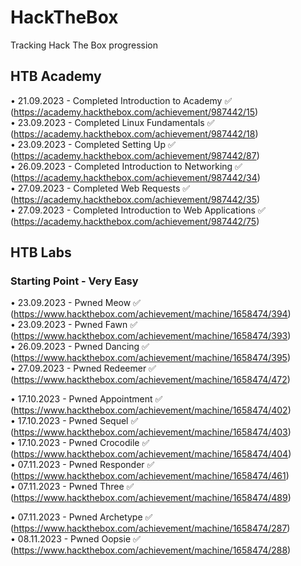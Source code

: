 <h1>HackTheBox</h1>
Tracking Hack The Box progression

<h2>HTB Academy</h2>

• 21.09.2023 - Completed Introduction to Academy ✅ (https://academy.hackthebox.com/achievement/987442/15) <br>
• 23.09.2023 - Completed Linux Fundamentals ✅ (https://academy.hackthebox.com/achievement/987442/18) <br>
• 23.09.2023 - Completed Setting Up ✅ (https://academy.hackthebox.com/achievement/987442/87) <br>
• 26.09.2023 - Completed Introduction to Networking ✅ (https://academy.hackthebox.com/achievement/987442/34) <br>
• 27.09.2023 - Completed Web Requests ✅ (https://academy.hackthebox.com/achievement/987442/35) <br>
• 27.09.2023 - Completed Introduction to Web Applications ✅ (https://academy.hackthebox.com/achievement/987442/75) <br>

<h2>HTB Labs</h2>

<h3>Starting Point - Very Easy</h3>

• 23.09.2023 - Pwned Meow ✅ (https://www.hackthebox.com/achievement/machine/1658474/394) <br>
• 23.09.2023 - Pwned Fawn ✅ (https://www.hackthebox.com/achievement/machine/1658474/393) <br>
• 26.09.2023 - Pwned Dancing ✅ (https://www.hackthebox.com/achievement/machine/1658474/395) <br>
• 27.09.2023 - Pwned Redeemer ✅ (https://www.hackthebox.com/achievement/machine/1658474/472) <br>

• 17.10.2023 - Pwned Appointment ✅ (https://www.hackthebox.com/achievement/machine/1658474/402) <br>
• 17.10.2023 - Pwned Sequel ✅ (https://www.hackthebox.com/achievement/machine/1658474/403) <br>
• 17.10.2023 - Pwned Crocodile ✅ (https://www.hackthebox.com/achievement/machine/1658474/404) <br>
• 07.11.2023 - Pwned Responder ✅ (https://www.hackthebox.com/achievement/machine/1658474/461) <br>
• 07.11.2023 - Pwned Three ✅ (https://www.hackthebox.com/achievement/machine/1658474/489) <br>

• 07.11.2023 - Pwned Archetype ✅ (https://www.hackthebox.com/achievement/machine/1658474/287) <br>
• 08.11.2023 - Pwned Oopsie ✅ (https://www.hackthebox.com/achievement/machine/1658474/288) <br>

